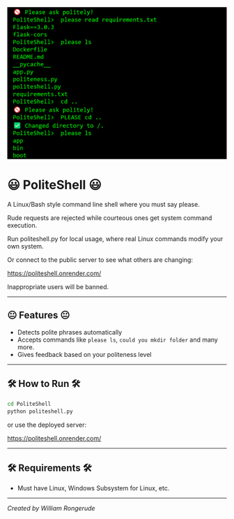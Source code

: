 <img src="assets/use2.png" width="600">


# 😃 PoliteShell 😃

A Linux/Bash style command line shell where you must say please.

Rude requests are rejected while courteous ones get system command execution.

Run politeshell.py for local usage, where real Linux commands modify your own system.

Or connect to the public server to see what others are changing:

https://politeshell.onrender.com/

Inappropriate users will be banned.

---

## 😐 Features 😐

- Detects polite phrases automatically
- Accepts commands like `please ls`, `could you mkdir folder` and many more.
- Gives feedback based on your politeness level

---

## 🛠 How to Run 🛠

```bash
cd PoliteShell
python politeshell.py

```

or use the deployed server:

https://politeshell.onrender.com/

---

## 🛠 Requirements 🛠

- Must have Linux, Windows Subsystem for Linux, etc.

---

*Created by William Rongerude*
